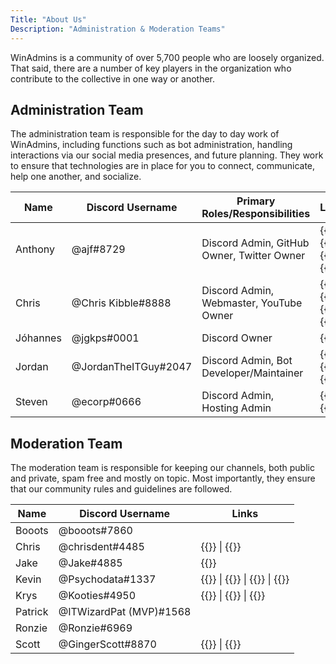 ```yaml
---
Title: "About Us"
Description: "Administration & Moderation Teams"
---
```


WinAdmins is a community of over 5,700 people who are loosely organized. That said, there are a number of key players in the organization who contribute to the collective in one way or another.

## Administration Team

The administration team is responsible for the day to day work of WinAdmins, including functions such as bot administration, handling interactions via our social media presences, and future planning. They work to ensure that technologies are in place for you to connect, communicate, help one another, and socialize.

Name|Discord Username|Primary Roles/Responsibilities|Links
-|-|-|-
Anthony|@ajf#8729|Discord Admin, GitHub Owner, Twitter Owner|{{<twitter handle="ajf8729" >}} \| {{<weblink site="https://www.anthonyfontanez.com/" >}} \| {{<github username="ajf8729" >}} \| {{<reddit u="ajf8729" >}}
Chris|@Chris Kibble#8888|Discord Admin, Webmaster, YouTube Owner|{{<twitter handle="Christopher83" >}} \| {{<weblink site="https://www.christopherkibble.com/" >}} \| {{<github username="ChrisKibble" >}} \| {{<reddit u="ChrisKibble" >}}
Jóhannes|@jgkps#0001|Discord Owner|{{<twitter handle="jgkps" >}}
Jordan|@JordanTheITGuy#2047|Discord Admin, Bot Developer/Maintainer|{{<twitter handle="JordanTheITguy" >}} \| {{<weblink site="https://jordantheitguy.com/" >}} \| {{<github username="JordanTheITGuy" >}}
Steven|@ecorp#0666|Discord Admin, Hosting Admin|{{<twitter handle="steven_vital" >}} \| {{<weblink site="https://techfoundry.co.uk/" >}}

## Moderation Team

The moderation team is responsible for keeping our channels, both public and private, spam free and mostly on topic. Most importantly, they ensure that our community rules and guidelines are followed.

Name|Discord Username|Links
-|-|-
Booots|@booots#7860
Chris|@chrisdent#4485|{{<weblink site="https://www.indented.co.uk/" >}} \| {{<github username="indented-automation" >}}
Jake|@Jake#4885|{{<twitter handle="shackelfjaco" >}}
Kevin|@Psychodata#1337|{{<twitter handle="psychodata" >}} \| {{<weblink site="https://contoso.one/" >}} \| {{<github username="PsychoData" >}} \| {{<reddit username="PsychoData" >}}
Krys|@Kooties#4950|{{<twitter handle="KrysOnTheNet" >}} \| {{<weblink site="https://KrysOnThe.Net" >}} \| {{<github username="Kooties" >}}
Patrick|@ITWizardPat (MVP)#1568
Ronzie|@Ronzie#6969
Scott|@GingerScott#8870|{{<twitter handle="smcallister594" >}} \| {{<reddit username="gingerscottmca" >}}
